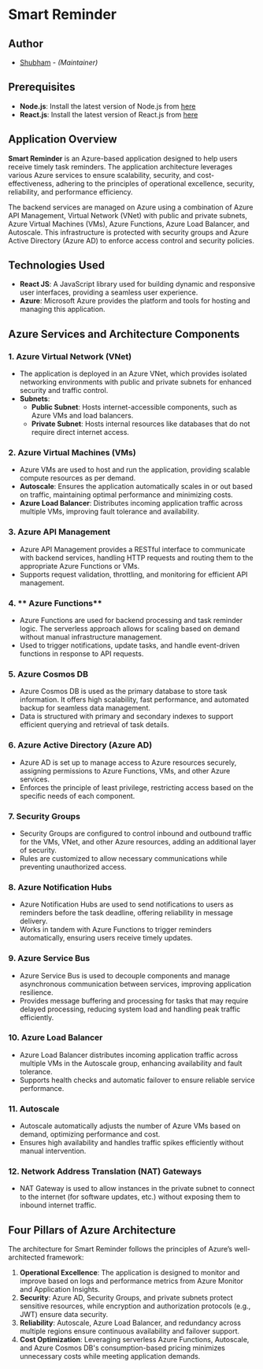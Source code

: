 # Smart Reminder

## Author
* [Shubham](mailto:shubhamjethva92@gmail.com) - *(Maintainer)*

## Prerequisites
- **Node.js**: Install the latest version of Node.js from [here](https://nodejs.org/)
- **React.js**: Install the latest version of React.js from [here](https://legacy.reactjs.org/)

## Application Overview
**Smart Reminder** is an Azure-based application designed to help users receive timely task reminders. The application architecture leverages various Azure services to ensure scalability, security, and cost-effectiveness, adhering to the principles of operational excellence, security, reliability, and performance efficiency.

The backend services are managed on Azure using a combination of Azure API Management, Virtual Network (VNet) with public and private subnets, Azure Virtual Machines (VMs), Azure Functions, Azure Load Balancer, and Autoscale. This infrastructure is protected with security groups and Azure Active Directory (Azure AD) to enforce access control and security policies.

## Technologies Used
- **React JS**: A JavaScript library used for building dynamic and responsive user interfaces, providing a seamless user experience.
- **Azure**: Microsoft Azure provides the platform and tools for hosting and managing this application.

## Azure Services and Architecture Components

### 1. **Azure Virtual Network (VNet)**
   - The application is deployed in an Azure VNet, which provides isolated networking environments with public and private subnets for enhanced security and traffic control.
   - **Subnets**:
     - **Public Subnet**: Hosts internet-accessible components, such as Azure VMs and load balancers.
     - **Private Subnet**: Hosts internal resources like databases that do not require direct internet access.

### 2. **Azure Virtual Machines (VMs)**
   - Azure VMs are used to host and run the application, providing scalable compute resources as per demand.
   - **Autoscale**: Ensures the application automatically scales in or out based on traffic, maintaining optimal performance and minimizing costs.
   - **Azure Load Balancer**: Distributes incoming application traffic across multiple VMs, improving fault tolerance and availability.

### 3. **Azure API Management**
   - Azure API Management provides a RESTful interface to communicate with backend services, handling HTTP requests and routing them to the appropriate Azure Functions or VMs.
   - Supports request validation, throttling, and monitoring for efficient API management.

### 4. ** Azure Functions**
   - Azure Functions are used for backend processing and task reminder logic. The serverless approach allows for scaling based on demand without manual infrastructure management.
   - Used to trigger notifications, update tasks, and handle event-driven functions in response to API requests.

### 5. **Azure Cosmos DB**
   - Azure Cosmos DB is used as the primary database to store task information. It offers high scalability, fast performance, and automated backup for seamless data management.
   - Data is structured with primary and secondary indexes to support efficient querying and retrieval of task details.

### 6. **Azure Active Directory (Azure AD)**
   - Azure AD is set up to manage access to Azure resources securely, assigning permissions to Azure Functions, VMs, and other Azure services.
   - Enforces the principle of least privilege, restricting access based on the specific needs of each component.

### 7. **Security Groups**
   - Security Groups are configured to control inbound and outbound traffic for the VMs, VNet, and other Azure resources, adding an additional layer of security.
   - Rules are customized to allow necessary communications while preventing unauthorized access.

### 8. **Azure Notification Hubs**
   - Azure Notification Hubs are used to send notifications to users as reminders before the task deadline, offering reliability in message delivery.
   - Works in tandem with Azure Functions to trigger reminders automatically, ensuring users receive timely updates.

### 9. **Azure Service Bus**
   - Azure Service Bus is used to decouple components and manage asynchronous communication between services, improving application resilience.
   - Provides message buffering and processing for tasks that may require delayed processing, reducing system load and handling peak traffic efficiently.

### 10. **Azure Load Balancer**
   - Azure Load Balancer distributes incoming application traffic across multiple VMs in the Autoscale group, enhancing availability and fault tolerance.
   - Supports health checks and automatic failover to ensure reliable service performance.

### 11. **Autoscale**
   - Autoscale automatically adjusts the number of Azure VMs based on demand, optimizing performance and cost.
   - Ensures high availability and handles traffic spikes efficiently without manual intervention.

### 12. **Network Address Translation (NAT) Gateways**
   - NAT Gateway is used to allow instances in the private subnet to connect to the internet (for software updates, etc.) without exposing them to inbound internet traffic.


## Four Pillars of Azure Architecture
The architecture for Smart Reminder follows the principles of Azure’s well-architected framework:
1. **Operational Excellence**: The application is designed to monitor and improve based on logs and performance metrics from Azure Monitor and Application Insights.
2. **Security**: Azure AD, Security Groups, and private subnets protect sensitive resources, while encryption and authorization protocols (e.g., JWT) ensure data security.
3. **Reliability**: Autoscale, Azure Load Balancer, and redundancy across multiple regions ensure continuous availability and failover support.
4. **Cost Optimization**:  Leveraging serverless Azure Functions, Autoscale, and Azure Cosmos DB's consumption-based pricing minimizes unnecessary costs while meeting application demands.
